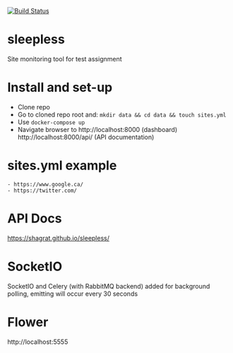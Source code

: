 [![Build Status](https://travis-ci.org/Shagrat/sleepless.svg?branch=master)](https://travis-ci.org/Shagrat/sleepless)

# sleepless
Site monitoring tool for test assignment

# Install and set-up
- Clone repo
- Go to cloned repo root and: ```mkdir data && cd data && touch sites.yml```
- Use ```docker-compose up```
- Navigate browser to http://localhost:8000 (dashboard) http://localhost:8000/api/ (API documentation)

# sites.yml example
```
- https://www.google.ca/
- https://twitter.com/
```

# API Docs
https://shagrat.github.io/sleepless/


# SocketIO
SocketIO and Celery (with RabbitMQ backend) added for background polling, emitting  will occur every 30 seconds

# Flower
http://localhost:5555

 